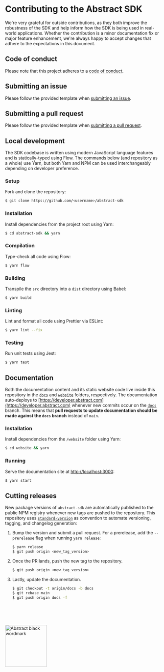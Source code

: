 # Contributing to the Abstract SDK

We're very grateful for outside contributions, as they both improve the robustness of the SDK and help inform how the SDK is being used in real-world applications. Whether the contribution is a minor documentation fix or major feature enhancement, we're always happy to accept changes that adhere to the expectations in this document.

## Code of conduct

Please note that this project adheres to a [code of conduct](https://github.com/goabstract/abstract-sdk/blob/main/CODE_OF_CONDUCT.md).

## Submitting an issue

Please follow the provided template when [submitting an issue](https://github.com/goabstract/abstract-sdk/issues/new).

## Submitting a pull request

Please follow the provided template when [submitting a pull request](https://github.com/goabstract/abstract-sdk/compare).

## Local development

The SDK codebase is written using modern JavaScript language features and is statically-typed using Flow. The commands below (and repository as a whole) use Yarn, but both Yarn and NPM can be used interchangeably depending on developer preference.

### Setup

Fork and clone the repository:

```sh
$ git clone https://github.com/<username>/abstract-sdk
```

### Installation

Install dependencies from the project root using Yarn:

```sh
$ cd abstract-sdk && yarn
```

### Compilation

Type-check all code using Flow:

```sh
$ yarn flow
```

### Building

Transpile the `src` directory into a `dist` directory using Babel:

```sh
$ yarn build
```

### Linting

Lint and format all code using Prettier via ESLint:

```sh
$ yarn lint --fix
```

### Testing

Run unit tests using Jest:

```sh
$ yarn test
```

## Documentation

Both the documentation content and its static website code live inside this repository in the [`docs`](https://github.com/goabstract/abstract-sdk/tree/main/docs) and [`website`](https://github.com/goabstract/abstract-sdk/tree/main/website) folders, respectively. The documentation auto-deploys to [https://developer.abstract.com](https://developer.abstract.com) whenever new commits occur on the [`docs`](https://github.com/goabstract/abstract-sdk/tree/docs) branch. This means that **pull requests to update documentation should be made against the `docs` branch** instead of `main`.

### Installation

Install dependencies from the `/website` folder using Yarn:

```sh
$ cd website && yarn
```

### Running

Serve the documentation site at [http://localhost:3000](http://localhost:3000):

```sh
$ yarn start
```

## Cutting releases

New package versions of `abstract-sdk` are automatically published to the public NPM registry whenever new tags are pushed to the repository. This repository uses [`standard-version`](https://github.com/conventional-changelog/standard-version) as convention to automate versioning, tagging, and changelog generation:

1. Bump the version and submit a pull request. For a prerelease, add the `--prerelease` flag when running `yarn release`:
   ```sh
   $ yarn release
   $ git push origin <new_tag_version>
   ```
2. Once the PR lands, push the new tag to the repository.
   ```sh
   $ git push origin <new_tag_version>
   ```
3. Lastly, update the documentation.
   ```sh
   $ git checkout -t origin/docs -b docs
   $ git rebase main
   $ git push origin docs -f
   ```

<br />
<br />
<br />
<br />
<img
src="https://user-images.githubusercontent.com/12195101/87982812-5902ed00-caa5-11ea-8acc-1291ca41111d.png"
width="136" height="auto" alt="Abstract black wordmark" />
